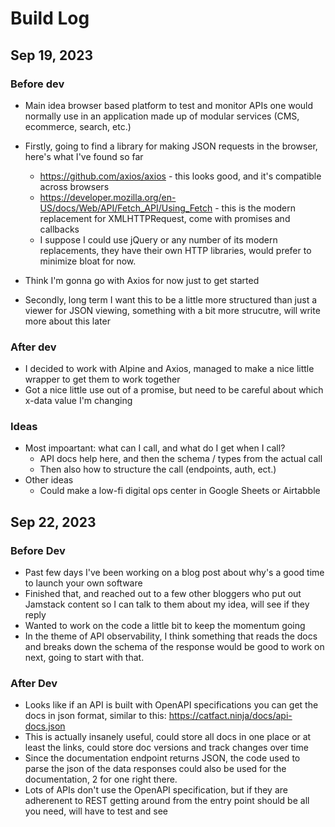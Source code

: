 # Build Log

## Sep 19, 2023

### Before dev

* Main idea browser based platform to test and monitor APIs one would normally use in an application made up of modular services (CMS, ecommerce, search, etc.)

* Firstly, going to find a library for making JSON requests in the browser, here's what I've found so far
  * https://github.com/axios/axios - this looks good, and it's compatible across browsers
  * https://developer.mozilla.org/en-US/docs/Web/API/Fetch_API/Using_Fetch - this is the modern replacement for XMLHTTPRequest, come with promises and callbacks
  * I suppose I could use jQuery or any number of its modern replacements, they have their own HTTP libraries, would prefer to minimize bloat for now.
* Think I'm gonna go with Axios for now just to get started

* Secondly, long term I want this to be a little more structured than just a viewer for JSON viewing, something with a bit more strucutre, will write more about this later

### After dev 

* I decided to work with Alpine and Axios, managed to make a nice little wrapper to get them to work together
* Got a nice little use out of a promise, but need to be careful about which x-data value I'm changing

### Ideas

* Most impoartant: what can I call, and what do I get when I call?
  * API docs help here, and then the schema / types from the actual call
  * Then also how to structure the call (endpoints, auth, ect.)
* Other ideas
  * Could make a low-fi digital ops center in Google Sheets or Airtabble

## Sep 22, 2023

### Before Dev

* Past few days I've been working on a blog post about why's a good time to launch your own software
* Finished that, and reached out to a few other bloggers who put out Jamstack content so I can talk to them about my idea, will see if they reply
* Wanted to work on the code a little bit to keep the momentum going
* In the theme of API observability, I think something that reads the docs and breaks down the schema of the response would be good to work on next, going to start with that.

### After Dev

* Looks like if an API is built with OpenAPI specifications you can get the docs in json format, similar to this: https://catfact.ninja/docs/api-docs.json
* This is actually insanely useful, could store all docs in one place or at least the links, could store doc versions and track changes over time
* Since the documentation endpoint returns JSON, the code used to parse the json of the data responses could also be used for the documentation, 2 for one right there.
* Lots of APIs don't use the OpenAPI specification, but if they are adherenent to REST getting around from the entry point should be all you need, will have to test and see